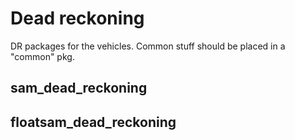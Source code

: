 # Dead reckoning
DR packages for the vehicles. 
Common stuff should be placed in a "common" pkg. 

## sam_dead_reckoning

## floatsam_dead_reckoning
